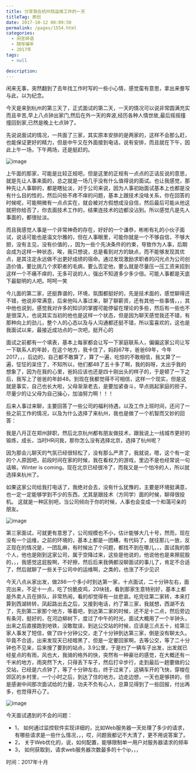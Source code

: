 ```yaml
---
title: 分享我在杭州找运维工作的一天
titleTag: 原创
date: 2017-10-12 00:09:50
permalink: /pages/1554.html
categories: 
  - 闲言碎语
  - 随写编年
  - 2017年
tags: 
  - null

description: 
---
```


闲来无事，突然翻到了去年找工作时写的一些小心情，感觉蛮有意思，拿出来誊写与此，以为纪念。

今天是来到杭州的第三天了，正式面试的第二天，一天的情况可以说非常圆满充实而且辛苦,早上八点钟出家门,然后在外一天的奔波,经历各种人情世故,最后摇摇撞撞回到家,已然是晚上七点钟了。

先说说面试的情况，一共面了三家，其实原本安排的是两家的，这样不会那么赶，也能保证更好的精力，但是中午又在外面接到电话，说有安排，而且就在下午，因此上午一场，下午两场，还是挺赶的。

![image](http://t.eryajf.net/imgs/2021/09/c954e8d2c8e1cfd8.jpg)

上午面的那家，可能是比较正规吧，但是这里的正规有一点点的正话反说的意思，就是先让人事来面的，总之就是一场几乎没有什么值得说的面试。也让我感觉，那种先让人事聊的，都是瞎扯淡，对于公司来说，因为人事初始面试基本上也都是没有什么目的性的，然后问些不疼不痒的问题，基本上跟技术没啥关系，你在回答的时候呢，可能稍微有一点点实在，就会被对方假想成没自信，然后最后可能从他这就把你给否了，你去面技术工作的，结果连技术的边都没沾到。所以感觉凡是先人事面的，都很扯淡。

而且我感觉人事是一个非常神奇的存在，好好的一个谦恭，彬彬有礼的小伙子面试，说话可能也是温文尔雅的，但在人事眼里，可能你就是一个不够自信，不够大胆，没有主见，没有价值的，，因为一些个先决条件的约束，导致作为人事，后期会成为这样一种状态，唉，我只想说，总是看到对方的缺点，而不能够发现其优点，是其注定永远做不出更好成绩的宿命。通过发现激励求职者的闪光点为公司创造价值，要比挑几个求职者的毛病，要么否定他，要么就是尽量压一压工资来招到这样一个不痛不痒的，无多可说的人，强出不知道多少多少倍。可能人事都是天底下最聪明的人吧。呵呵一笑

今儿面的第二家，还挺靠谱的，环境，氛围都挺好的，先是技术面的，感觉聊得还不错，他说非常满意，后来他叫人事过来，聊了聊薪资，还有其他一些事情，，，其中他也说到，感觉我对许多的知识的掌握可能停留在理论的多些，然后有一些也不是很深入，也说其实当初的他也是这样一个状态，但是因为聊天感觉我还不错，有那种向上的劲儿，整个人的心态以及与人沟通都还挺不错，所以蛮喜欢的，这也是我面试以来，最接近成功点的一次吧，挺开心的

面试之前都有一个填表，基本上每家都会让写一下家庭联系人，偏偏这家公司让写一下联系人的年龄，在这个地方，我卡住了，妈妈67年，爸爸69年，今年2017，，，后边的，自己都不敢算了，算了一遍，吃惊的不敢相信，我又算了一遍，怔怔的呆住了，不知所以，他们都48了五十多了啊，我的妈呀，太出乎我的想象了，因为在我的心里，爸妈应该也还是四十刚出头的样子的，于是顿了一下之后，我写上了爸爸的年龄48。到现在我都觉得不可相信，这样一个现实，但是这就是事实，自己也长大啦，父母渐渐老去，是要加紧奋斗，早点挑起家庭的担子，尽量少的让父母为自己操心，加油努力啊！！！

后来人事过来聊，主要回答了一些公司的福利待遇，以及工作上班时间，还问了一些之前工作的情况，以及为什么选择了来杭州，我也是做了一个机智而又妙的回答：

我是八月正在郑州辞职，然后北京杭州都有朋友做技术，跟我说上一线城市更好的锻炼，成长，当时HR问我，那你怎么没有选择北京，选择了杭州呢？

因为那会儿聊天的气氛已经很轻松了，没有那么严肃了，我就说，嗯，这个有一定的个人原因吧，前段时间在家的时候，我在看权力的游戏，里边不是也经常说一句话嘛，Winter is coming。现在北京已经很冷了，而我又是一个怕冷的人，所以就选择来杭州了。

如果这家公司给我打电话了，我绝对会去，没有什么犹豫的，主要是环境挺满意，也一定一定能够学到不少的东西，尤其是跟技术（方同学）面的时候，聊得很投机。
这就是一种区别吧，当公司倾向于你的时候，人事也会变成一个和蔼可亲的朋友。

![image](http://t.eryajf.net/imgs/2021/09/eb06e61ae19602dd.jpg)

第三家面试，可就更有意思了，公司规模也不小，估计能够大几十号，然而，现在没有一个运维，之前的环境的，基本上都是一团糟，有代码了，就往那儿一放，反正现在的情况是，一团乱麻，有时候出了个问题，都找不到在哪儿，，，面试我的那个人，他也是刚到这家公司，属于空降过来，这些是他说的，他说他也是来擦屁股的，，，我感觉这屁股啊，不好擦，然后后来我俩都没聊面试的事儿了，肯定不合适了，然后就聊了一些关于公司中的运维啊，之类的，也涨了不少见识

今天八点从家出发，做286一个多小时到达第一家，十点面试，二十分钟左右，面完出来，不足十一点，吃了份脆皮鸡，20块钱，看到那家生意特别好，基本上都是外卖人员在排队，非常热闹，看的却觉得有一丝悲哀。吃完往第二家转，本来打算到西湖转转，凤起路出去之后，又接到电话，约了第三家，我就想，西湖不去了，先到第二家那个地方，等着吧，到达第二家的时候，还不足十二点，然后旁边有条河，挺好的，在河边柳树下，度过了中午的时光，面试大概用了一个半钟头，出来之后直接跑到地铁，没敢耽误，到达公交站的时候，应该是三点五十，给第三家人事发了短信，做了四十分钟公交，走了十分钟到达第三家，倒是没有聊太久。毕竟不合适，出来发现天已经暗黑了，但是一定要回家啊，去等公交，等了二十分钟也不见来，后来搜了要到的站点，3.9公里，于是扫了一辆车子出发，出发就已经星点的有雨，风也大，我骑的格外的快，突然有一种豪壮的感觉，在大概还有一千米的地方，雨突然下大，只得丢下车子，然后打伞步行，走到最后一趟要做的公交站，已经是六点钟了，等了十分钟左右，终于过来了，这辆车开的飞快，穿梭在郊区的乡村里，一个小时之后，到达了住的地方。边走边想，一天也是够拼的，但是感谢中间那次面试给的力量，功夫不负有心人，总算见得到了一些回报，付出再多，也觉得开心了。

![image](http://t.eryajf.net/imgs/2021/09/72c1c206ec2c9550.jpg)

今天面试遇到的不会的问题：

- 1， 如何通过监控软件实现详细的，比如Web服务器一天处理了多少的请求，有哪些请求是一些什么情况，，，哎，问题我都记不大清了，更不用说答案了。
- 2， 关于Web优化的，说，如何配置，能够限制单一用户对服务器请求的频率
- 3， 如何获取到，请求web服务器次数最多的十个ip，，，

时间：2017年十月
